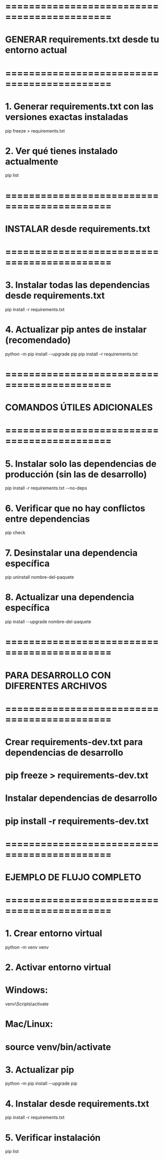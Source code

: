 # ============================================
# GENERAR requirements.txt desde tu entorno actual
# ============================================

# 1. Generar requirements.txt con las versiones exactas instaladas
pip freeze > requirements.txt

# 2. Ver qué tienes instalado actualmente
pip list

# ============================================
# INSTALAR desde requirements.txt
# ============================================

# 3. Instalar todas las dependencias desde requirements.txt
pip install -r requirements.txt

# 4. Actualizar pip antes de instalar (recomendado)
python -m pip install --upgrade pip
pip install -r requirements.txt

# ============================================
# COMANDOS ÚTILES ADICIONALES
# ============================================

# 5. Instalar solo las dependencias de producción (sin las de desarrollo)
pip install -r requirements.txt --no-deps

# 6. Verificar que no hay conflictos entre dependencias
pip check

# 7. Desinstalar una dependencia específica
pip uninstall nombre-del-paquete

# 8. Actualizar una dependencia específica
pip install --upgrade nombre-del-paquete

# ============================================
# PARA DESARROLLO CON DIFERENTES ARCHIVOS
# ============================================

# Crear requirements-dev.txt para dependencias de desarrollo
# pip freeze > requirements-dev.txt

# Instalar dependencias de desarrollo
# pip install -r requirements-dev.txt

# ============================================
# EJEMPLO DE FLUJO COMPLETO
# ============================================

# 1. Crear entorno virtual
python -m venv venv

# 2. Activar entorno virtual
# Windows:
venv\Scripts\activate
# Mac/Linux:
# source venv/bin/activate

# 3. Actualizar pip
python -m pip install --upgrade pip

# 4. Instalar desde requirements.txt
pip install -r requirements.txt

# 5. Verificar instalación
pip list